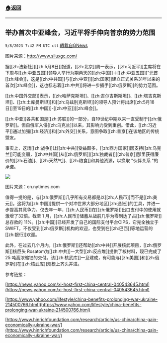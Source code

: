 ###  [:house:返回](README.md)
---


## 举办首次中亚峰会，习近平将手伸向普京的势力范围
`5/8/2023 7:42 PM UTC ctt` [轉載自GNews](https://gnews.org/articles/1284553)

图片来源：http://www.siluxgc.com/

据[[zh:法新社]][[zh:5月8日]]报道，[[zh:北京]]周一表示，[[zh:习近平]]主席将在下周与[[zh:中亚五国]]领导人举行为期两天的[[zh:中国]]＋[[zh:中亚五国]]”元首[[zh:峰会]]，这是[[zh:中共国]]与[[zh:中亚]][[zh:国家]]建立正式关系31年以来的首次[[zh:峰会]]，这也标志着[[zh:中共]]将进一步插手[[zh:俄罗斯]]的势力范围。

[[zh:中国外交部]]表示，[[zh:哈萨克斯坦]]、[[zh:吉尔吉斯斯坦]]、[[zh:塔吉克斯坦]]、[[zh:土库曼斯坦]]和[[zh:乌兹别克斯坦]]的领导人预计将出席[[zh:5月18日]]至19日的[[zh:中国]]-[[zh:中亚]][[zh:峰会]]。

[[zh:中亚]]各共和国是[[zh:苏联]]的一部分，自19世纪中期以来一直受制于[[zh:俄罗斯]]。但自俄军入侵[[zh:乌克兰]]以来，其影响力受到重创。借此，[[zh:习近平]]通过加强[[zh:经济]]和[[zh:外交]]关系，意图争取[[zh:普京]]在该地区的传统盟友。

事实上，这场[[zh:战争]]让[[zh:中共]]受益颇多，[[zh:西方国家]]因支持[[zh:乌克兰]]可能变弱，[[zh:中共国]]从[[zh:俄罗斯]][[zh:独裁者]][[zh:普京]]那里获得廉价的[[zh:石油]]、[[zh:天然气]]、[[zh:粮食]]和其他资源，以换取 "伙伴关系 "的承诺。


![](https://i.imgur.com/D4MRmRc.jpg)


图片来源：cn.nytimes.com

值得一提的是，与[[zh:俄罗斯]]几乎所有交易都是以[[zh:人民币]]而不是[[zh:美元]]。这将为[[zh:中国]]提供一个对冲世界大部分地区[[zh:通胀]]的工具，并进一步提高其竞争力。仅去年一年，[[zh:人民币]]在[[zh:俄罗斯]]出口支付中的使用就激增了32倍。截至 1 月，[[zh:人民币]]储蓄从战前几乎为零到达了占[[zh:俄罗斯]]总存款的 11%。[[zh:中国]]已经开发了自己的国际支付平台CIPS，它完全独立于 SWIFT，不仅受到[[zh:俄罗斯]]机构的欢迎，也受到在[[zh:巴西]]等地运营的[[zh:银行]]欢迎。

此外，在过去几个月内，[[zh:俄罗斯]]还帮助[[zh:中共]]开展核武项目，[[zh:俄罗斯]]核巨头 Rosatom为[[zh:中共]]一大型[[zh:反应堆]]提供了核材料，现已完成了 25 吨高浓缩铀的交付。该[[zh:核武库]]一旦建成，有可能与[[zh:美国]]和[[zh:俄罗斯]]在[[zh:核武库]]规模上齐头并进。

参考链接：



[https://news.yahoo.com/xi-host-first-china-central-040543645.html](https://news.yahoo.com/xi-host-first-china-central-040543645.html)

  
  

[https://www.yahoo.com/lifestyle/china-benefits-prolonging-war-ukraine-214500766.html](https://www.yahoo.com/lifestyle/china-benefits-prolonging-war-ukraine-214500766.html)

  
  

[https://www.hinrichfoundation.com/research/article/us-china/china-gain-economically-ukraine-war/](https://www.hinrichfoundation.com/research/article/us-china/china-gain-economically-ukraine-war/)



